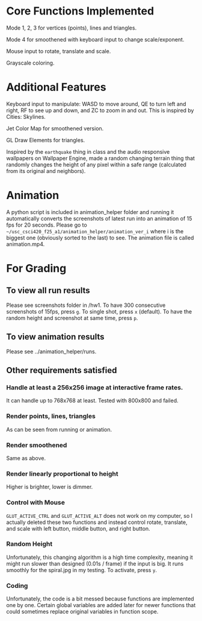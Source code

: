 # Core Functions Implemented

Mode 1, 2, 3 for vertices (points), lines and triangles.

Mode 4 for smoothened with keyboard input to change scale/exponent.

Mouse input to rotate, translate and scale.

Grayscale coloring.

# Additional Features

Keyboard input to manipulate: WASD to move around, QE to turn left and right, RF to see up and down, and ZC to zoom in and out. This is inspired by Cities: Skylines.

Jet Color Map for smoothened version.

GL Draw Elements for triangles.

Inspired by the `earthquake` thing in class and the audio responsive wallpapers on Wallpaper Engine, made a random changing terrain thing that randomly changes the height of any pixel within a safe range (calculated from its original and neighbors).

# Animation

A python script is included in animation_helper folder and running it automatically converts the screenshots of latest run into an animation of 15 fps for 20 seconds. Please go to ```~/usc_csci420_f25_a1/animation_helper/animation_ver_i``` where i is the biggest one (obviously sorted to the last) to see. The animation file is called animation.mp4.

# For Grading

## To view all run results

Please see screenshots folder in /hw1. To have 300 consecutive screenshots of 15fps, press `g`. To single shot, press `x` (default).
To have the random height and screenshot at same time, press `p`.

## To view animation results

Please see ../animation_helper/runs.

## Other requirements satisfied

### Handle at least a 256x256 image at interactive frame rates. 

It can handle up to 768x768 at least. Tested with 800x800 and failed.

### Render points, lines, triangles

As can be seen from running or animation.

### Render smoothened

Same as above.

### Render linearly proportional to height

Higher is brighter, lower is dimmer.

### Control with Mouse

`GLUT_ACTIVE_CTRL` and `GLUT_ACTIVE_ALT` does not work on my computer, so I actually deleted these two functions and instead control rotate, translate, and scale with left button, middle button, and right button.

### Random Height

Unfortunately, this changing algorithm is a high time complexity, meaning it might run slower than designed (0.01s / frame) if the input is big. It runs smoothly for the spiral.jpg in my testing. To activate, press `y`.

### Coding

Unfortunately, the code is a bit messed because functions are implemented one by one. Certain global variables are added later for newer functions that could sometimes replace original variables in function scope.